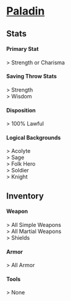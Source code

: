 <script>const page = "roleTypes"</script>
# **[Paladin](https://www.dndbeyond.com/classes/paladin)**
## **Stats**
#### **Primary Stat**
\> Strength or Charisma
#### **Saving Throw Stats**
\> Strength<br>
\> Wisdom
#### **Disposition**
\> 100% Lawful
#### **Logical Backgrounds**
\> Acolyte<br>
\> Sage<br>
\> Folk Hero<br>
\> Soldier<br>
\> Knight
## **Inventory**
#### **Weapon**
\> All Simple Weapons<br>
\> All Martial Weapons<br>
\> Shields
#### **Armor**
\> All Armor
#### **Tools**
\> None
